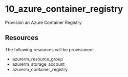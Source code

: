 # 10_azure_container_registry
Provision an Azure Container Registry

## Resources
The following resources will be provisioned:

- azurerm_resource_group
- azurerm_storage_account
- azurerm_container_registry



